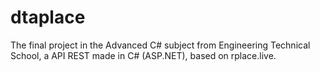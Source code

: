 # dtaplace
The final project in the Advanced C# subject from Engineering Technical School, a API REST made in C# (ASP.NET), based on rplace.live.
